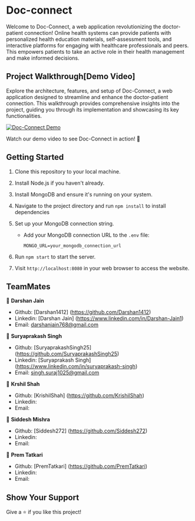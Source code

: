 # Doc-connect
Welcome to Doc-Connect, a web application revolutionizing the doctor-patient connection!
Online health systems can provide patients with personalized health education materials, self-assessment tools, and interactive platforms for engaging with healthcare professionals and peers.
This empowers patients to take an active role in their health management and make informed decisions.

## Project Walkthrough[Demo Video]
Explore the architecture, features, and setup of Doc-Connect, a web application designed to streamline and enhance the doctor-patient connection. This walkthrough provides comprehensive insights into the project, guiding you through its implementation and showcasing its key functionalities.

[![Doc-Connect Demo](https://img.youtube.com/vi/SAyRQpoLEfs/0.jpg)](https://youtu.be/SAyRQpoLEfs)

Watch our demo video to see Doc-Connect in action! 🚀

## Getting Started
1. Clone this repository to your local machine.
2. Install Node.js if you haven't already.
3. Install MongoDB and ensure it's running on your system.
4. Navigate to the project directory and run `npm install` to install dependencies
5. Set up your MongoDB connection string.

   - Add your MongoDB connection URL to the `.env` file:
     ```
     MONGO_URL=your_mongodb_connection_url
     ```

6. Run `npm start` to start the server.
7. Visit `http://localhost:8080` in your web browser to access the website.

## TeamMates

👤 **Darshan Jain**
- Github: [Darshan1412] (https://github.com/Darshan1412)
- Linkedin: [Darshan Jain] (https://www.linkedin.com/in/Darshan-Jain1)
- Email: darshanjain768@gmail.com

👤 **Suryaprakash Singh**
- Github: [SuryaprakashSingh25] (https://github.com/SuryaprakashSingh25)
- Linkedin: [Suryaprakash Singh]  (https://www.linkedin.com/in/suryaprakash-singh)
- Email: singh.suraj1025@gmail.com

👤 **Krshil Shah**
- Github: [KrishilShah] (https://github.com/KrishilShah)
- Linkedin: 
- Email: 

👤 **Siddesh Mishra**
- Github: [Siddesh272] (https://github.com/Siddesh272)
- Linkedin: 
- Email: 

👤 **Prem Tatkari**
- Github: [PremTatkari] (https://github.com/PremTatkari)
- Linkedin: 
- Email: 



## Show Your Support 

Give a ⭐️ if you like this project!
